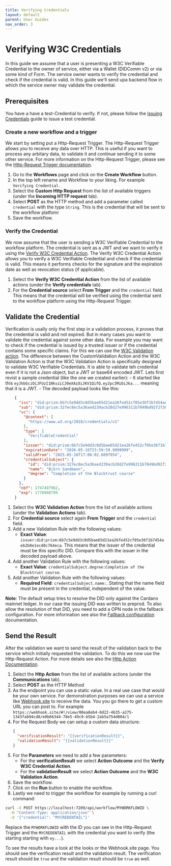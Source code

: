 ```yaml
---
title: Verifying Credentials
layout: default
parent: User Guides
nav_order: 3
---
```


# Verifying W3C Credentials
In this guide we assume that a user is presenting a W3C Verifiable Credential to the owner of service, either via a Wallet (DIDComm v2) or via some kind of Form. The service owner wants to verify the credential and check if the credential is valid. In this guide we'll send upa backend flow in which the service owner may validate the credential.

## Prerequisites
You have a have a test-Credential to verify. If not, please follow the [Issuing Credentials](../UserGuides/IssuingCredentials.md) guide to issue a test credential.


### Create a new workflow and a trigger
We start by setting put a Http-Request Trigger. The Http-Request Trigger allows you to receive any data over HTTP. This is useful if you want to process any arbitary data, to validate it and continue sending it to some other service. For more information on the Http-Request Trigger, please see the [Http-Request Trigger documentation](../Triggers/HttpTrigger.md).
1. Go to the **Workflows** page and click on the **Create Workflow** button.
2. In the top left rename and Workflow to your liking. For example `Verifying Credential`.
3. Select the **Custom Http Request** from the list of available triggers (under the **Incoming HTTP request** tab).
4. Select **POST** as the HTTP method and add a parameter called `credential` with the type `String`. This is the credential that will be sent to the workflow platfomr
5. Save the workflow.

### Verify the Credential
We now assume that the user is sending a W3C Verifiable Credential to the workflow platform. The credential is sent as a JWT and we want to verify it using the [Verify W3C Credential Action](../Actions/VerifyW3CCredentialAction.md). The Verify W3C Credential Action allows you to verify a W3C Verifiable Credential and check if the credential is valid. This means it performs checks for the signature and the expiration date as well as revocation status (if applicable).
1. Select the **Verify W3C Credential Action** from the list of available actions (under the **Verify credentials** tab).
2. For the **Credential source** select **From Trigger** and the `credential` field. This means that the credential will be verified using the credential sent to the workflow platform using the Http-Request Trigger.

## Validate the Credential
Verification is usally only the first step in a validation process, it proves that the credential is valid and not expired. But in many cases you want to validate the credential against some other data. For example you may want to check if the credential is issued by a trusted issuer or if the credential contains some specific claims. For this we can use the [W3C Validation action](../Actions/W3CValidationAction.md). The difference between the CustomValidation Action and the W3C Validation Action is that the W3C Validation Action is specifically designed to validate W3C Verifiable Credentials. It is able to validate teh credential even if it is not a Json object, but a JWT or base64 encoded JWT.
Lets first revist a sample credential (like the one we created earlier):
    - It started like this `eyJhbGciOiJFUzI1NksiLCJ0eXAiOiJKV1QifQ.eyJpc3MiOiJka...` meaning that it is a JWT.
    - The decoded payload looks like this:

```json
    {
      "iss": "did:prism:6b7c5e9dd3c0d5bae65d21ea26fe452cf05e36f1b7454aeb2b8e1ecd0c764eca",
      "sub": "did:prism:327ec8ec5a36aed239acb28d27e996311b7049bd92f2f36d63b70326b04745b5",
      "vc": {
        "@context": [
          "https://www.w3.org/2018/credentials/v1"
        ],
        "type": [
          "VerifiableCredential"
        ],
        "issuer": "did:prism:6b7c5e9dd3c0d5bae65d21ea26fe452cf05e36f1b7454aeb2b8e1ecd0c764eca",
        "expirationDate": "2026-05-16T23:59:59.9999999",
        "validFrom": "2025-05-16T17:06:02.6897954",
        "credentialSubject": {
          "id": "did:prism:327ec8ec5a36aed239acb28d27e996311b7049bd92f2f36d63b70326b04745b5",
          "name": "Björn Sandmann",
          "degree": "Completion of the Blocktrust course"
        }
      },
      "nbf": 1747407962,
      "exp": 1778968799
    }
```


1. Select the **W3C Validation Action** from the list of available actions (under the **Validation Actions** tab).
2. For **Credential source** select again **From Trigger** and the `credential` field. 
3. Add a new Validation Rule with the following values:
    - **Exact Value**: `issuer:did:prism:6b7c5e9dd3c0d5bae65d21ea26fe452cf05e36f1b7454aeb2b8e1ecd0c764eca`. This means that the issuer of the credential must be this specific DID. Compare this with the issuer in the decoded payload above.
4. Add another Validation Rule with the following values:
    - **Exact Value**: `credentialSubject.degree:Completion of the Blocktrust course`. 
5. Add another Validation Rule with the following values:
    - **Required Field**: `credentialSubject.name:`. Stating that the name field must be present in the credential, independent of the value.

**Note**: The default setup tries to resolve the DID only against the Cardano mainnet ledger. In our case the issuing DID was written to preprod. To also allow the resolution of that DID, you need to add a OPN node in the fallback configuration. For more information see also the [Fallback configuration](../Settings/Configuration.md) documentation.

## Send the Result
After the validation we want to send the result of the validation back to the service which initially requested the validation. To do this we now use the Http-Request Action. For more details see also the [Http Action Documentation](../Actions/HttpAction.md).
1. Select the **Http Action** from the list of available actions (under the **Communications** tab).
2. Select **POST** as the HTTP Method
3. As the endpoint you can use a static value. In a real use case that would be your own service. For demonstration purposes we can use a service like [Webhook.site](https://webhook.site) to receive the data. You you go there to get a custom URL you can post to. For example `https://webhook.site/#!/view/00ea8eb4-0d22-4b35-a275-1343fab94cd8/e0b66344-78e5-49c9-b5b4-2ab5a754d804/1`
4. For the Request Body we can setup a custom data structure:
    ```json
    {
      "verificationResult": "{{verificationResult}}",
      "validationResult": "{{validationResult}}"
    }
    ```
5. For the **Parameters** we need to add a few parameters:
    - For the **verificationResult** we select **Action Outcome** and the **Verify W3C Credential Action**. 
    - For the **validationResult** we select **Action Outcome** and the **W3C Validation Action**. 
6. Save the workflow.
7. Click on the **Run** button to enable the workflow.
8. Lastly we need to trigger the workflow for example by running a curl command:
```bash
curl -X POST https://localhost:7209/api/workflow/MYWORKFLOWID \
  -H "Content-Type: application/json" \
  -d '{"credential": "MYCREDENTAIL"}'
```
Replace the `MYWORKFLOWID` with the ID you can see in the Http-Request Trigger and the `MYCREDENTAIL` with the credential you want to verify (the starting starting with `ey...`).

To see the results have a look at the looks or the Webhook.site page. You should see the verification result and the validation result. The verification result should be `true` and the validation result should be `true` as well.